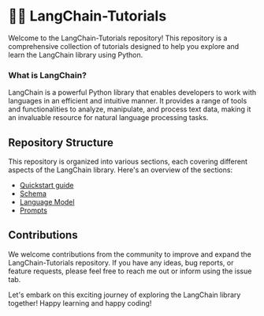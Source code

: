 # 🦜🔗 LangChain-Tutorials
Welcome to the LangChain-Tutorials repository! This repository is a comprehensive collection of tutorials designed to help you explore and learn the LangChain library using Python.

### What is LangChain?
LangChain is a powerful Python library that enables developers to work with languages in an efficient and intuitive manner. It provides a range of tools and functionalities to analyze, manipulate, and process text data, making it an invaluable resource for natural language processing tasks.

## Repository Structure
This repository is organized into various sections, each covering different aspects of the LangChain library. Here's an overview of the sections:

* [Quickstart guide](https://github.com/SiddheshBangar/LangChain-Tutorials/tree/main/Quickstart)
* [Schema](https://github.com/SiddheshBangar/LangChain-Tutorials/tree/main/2.%20Schema)
* [Language Model](https://github.com/SiddheshBangar/LangChain-Tutorials/tree/main/3.%20Language%20Model)
* [Prompts](https://github.com/SiddheshBangar/LangChain-Tutorials/tree/main/4.%20Prompts)

## Contributions
We welcome contributions from the community to improve and expand the LangChain-Tutorials repository. If you have any ideas, bug reports, or feature requests, please feel free to reach me out or inform using the issue tab.

Let's embark on this exciting journey of exploring the LangChain library together! Happy learning and happy coding!
